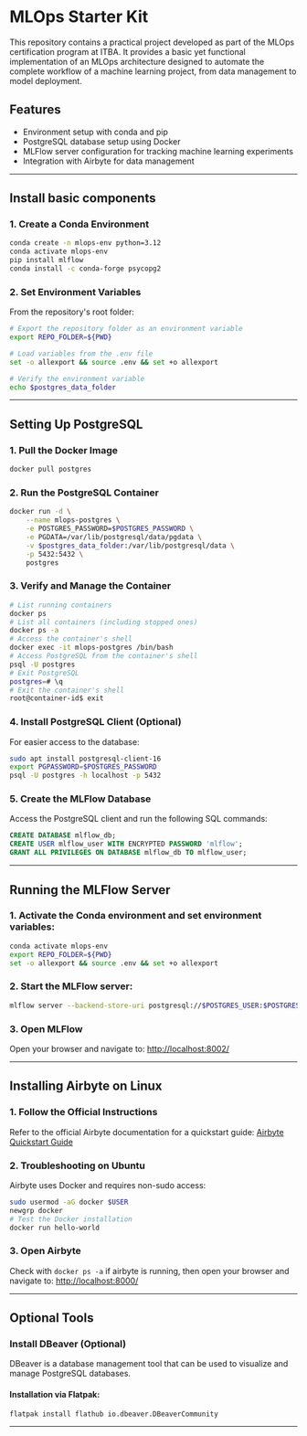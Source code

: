 # MLOps Starter Kit

This repository contains a practical project developed as part of the MLOps certification program at ITBA. It provides a basic yet functional implementation of an MLOps architecture designed to automate the complete workflow of a machine learning project, from data management to model deployment.

## Features
- Environment setup with    conda and pip
- PostgreSQL database setup using Docker
- MLFlow server configuration for tracking machine learning experiments
- Integration with Airbyte for data management

---

## Install basic components

### 1. Create a Conda Environment

```bash
conda create -n mlops-env python=3.12
conda activate mlops-env
pip install mlflow
conda install -c conda-forge psycopg2
```

### 2. Set Environment Variables
From the repository's root folder:

```bash
# Export the repository folder as an environment variable
export REPO_FOLDER=${PWD}

# Load variables from the .env file
set -o allexport && source .env && set +o allexport

# Verify the environment variable
echo $postgres_data_folder
```

---

## Setting Up PostgreSQL

### 1. Pull the Docker Image

```bash
docker pull postgres
```

### 2. Run the PostgreSQL Container

```bash
docker run -d \
    --name mlops-postgres \
    -e POSTGRES_PASSWORD=$POSTGRES_PASSWORD \
    -e PGDATA=/var/lib/postgresql/data/pgdata \
    -v $postgres_data_folder:/var/lib/postgresql/data \
    -p 5432:5432 \
    postgres
```

### 3. Verify and Manage the Container

```bash
# List running containers
docker ps
# List all containers (including stopped ones)
docker ps -a
# Access the container's shell
docker exec -it mlops-postgres /bin/bash
# Access PostgreSQL from the container's shell
psql -U postgres
# Exit PostgreSQL
postgres=# \q
# Exit the container's shell
root@container-id$ exit
```

### 4. Install PostgreSQL Client (Optional)
For easier access to the database:

```bash
sudo apt install postgresql-client-16
export PGPASSWORD=$POSTGRES_PASSWORD
psql -U postgres -h localhost -p 5432
```

### 5. Create the MLFlow Database
Access the PostgreSQL client and run the following SQL commands:

```sql
CREATE DATABASE mlflow_db;
CREATE USER mlflow_user WITH ENCRYPTED PASSWORD 'mlflow';
GRANT ALL PRIVILEGES ON DATABASE mlflow_db TO mlflow_user;
```

---

## Running the MLFlow Server

### 1. Activate the Conda environment and set environment variables:

```bash
conda activate mlops-env
export REPO_FOLDER=${PWD}
set -o allexport && source .env && set +o allexport
```

### 2. Start the MLFlow server:

```bash
mlflow server --backend-store-uri postgresql://$POSTGRES_USER:$POSTGRES_PASSWORD@$POSTGRES_HOST/$MLFLOW_POSTGRES_DB --default-artifact-root $MLFLOW_ARTIFACTS_PATH -h 0.0.0.0 -p 8002
```

### 3. Open MLFlow

Open your browser and navigate to: [http://localhost:8002/](http://localhost:8002/)

---

## Installing Airbyte on Linux

### 1. Follow the Official Instructions
Refer to the official Airbyte documentation for a quickstart guide: [Airbyte Quickstart Guide](https://docs.airbyte.com/using-airbyte/getting-started/oss-quickstart)

### 2. Troubleshooting on Ubuntu
Airbyte uses Docker and requires non-sudo access:

```bash
sudo usermod -aG docker $USER
newgrp docker
# Test the Docker installation
docker run hello-world
```

### 3. Open Airbyte

Check with `docker ps -a` if airbyte is running, then open your browser and navigate to: [http://localhost:8000/](http://localhost:8000/)

---

## Optional Tools

### Install DBeaver (Optional)
DBeaver is a database management tool that can be used to visualize and manage PostgreSQL databases.

#### Installation via Flatpak:

```bash
flatpak install flathub io.dbeaver.DBeaverCommunity
```

---
